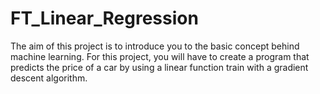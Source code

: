 # FT_Linear_Regression
The aim of this project is to introduce you to the basic concept behind machine learning. For this project, you will have to create a program that predicts the price of a car by using a linear function train with a gradient descent algorithm. 
